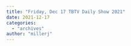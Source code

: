 ```yaml
---
title: "Friday, Dec 17 TBTV Daily Show 2021"
date: 2021-12-17
categories: 
  - "archives"
author: "millerj"
---
```




